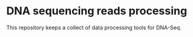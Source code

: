 # DNA sequencing reads processing

This repository keeps a collect of data processing tools for DNA-Seq.
